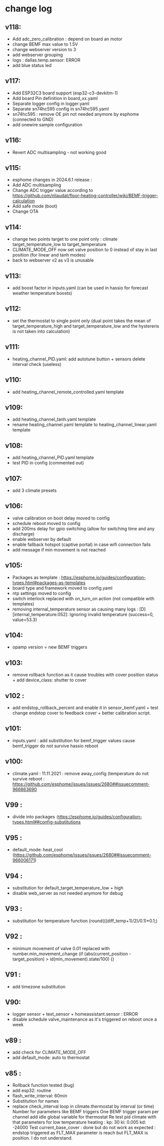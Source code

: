 # change log 
## v118:
* Add adc_zero_calibration : depend on board an motor
* change BEMF max value to 1.5V
* change webserver version to 3
* add webserver grouping
* logs : dallas.temp.sensor: ERROR
* add blue status led
## v117:
* Add ESP32C3 board support (esp32-c3-devkitm-1)
* Add board Pin definition in board_xx.yaml
* Separate logger config in logger.yaml
* Separate sn74hc595 config in sn74hc595.yaml
* sn74hc595 : remove OE pin not needed anymore by esphome (connected to GND)
* add onewire sample configuration
## v116:
* Revert ADC multisampling - not working good
## v115:
* esphome changes in 2024.6.1 release : 
* Add ADC multisampling
* Change ADC trigger value according to https://github.com/nliaudat/floor-heating-controller/wiki/BEMF-trigger-calculation
* Add safe mode (boot)
* Change OTA
## v114:
* change two points target to one point only : climate target_temperature_low to target_temperature
* CLIMATE_MODE_OFF now set valve position to 0 instead of stay in last position (for linear and tanh modes)
* back to webserver v2 as v3 is unusable
## v113:
* add boost factor in inputs.yaml (can be used in hassio for forecast weather temperature boosts)
## v112:
* set the thermostat to single point only (dual point takes the mean of target_temperature_high and target_temperature_low and the hystereris is not taken into calculation)
## v111:
* heating_channel_PID.yaml:
add autotune button + sensors
delete interval check (useless)
## v110:
* add heating_channel_remote_controlled.yaml template
## v109:
* add heating_channel_tanh.yaml template
* rename heating_channel.yaml template to heating_channel_linear.yaml template
## v108:
* add heating_channel_PID.yaml template
* test PID in config (commented out)
## v107:
* add 3 climate presets
## v106:
* valve calibration on boot delay moved to config
* schedule reboot moved to config
* add 200ms delay for gpio switching (allow for switching time and any discharge)
* enable webserver by default
* enable fallback hotspot (captive portal) in case wifi connection fails
* add message if min movement is not reached
## v105:
* Packages as template : https://esphome.io/guides/configuration-types.html#packages-as-templates
* board type and framework moved to config.yaml
* ntp settings moved to config
* switch interlock replaced with on_turn_on action (not compatible with templates)
* removing internal_temperature sensor as causing many logs : [D][internal_temperature:052]: Ignoring invalid temperature (success=0, value=53.3)
## v104:
* opamp version = new BEMF triggers
## v103:
* remove rollback function as it cause troubles with cover position status + add device_class: shutter to cover
## v102 :
* add endstop_rollback_percent and enable it in sensor_bemf.yaml + test change endstop cover to feedback cover + better calibration script.
## v101:
* inputs.yaml : add substitution for bemf_trigger values cause bemf_trigger do not survive hassio reboot
## v100:
* climate.yaml : 11.11.2021 : remove away_config (temperature do not survive reboot : https://github.com/esphome/issues/issues/2680##issuecomment-966863690
## V99 :
* divide into packages :https://esphome.io/guides/configuration-types.html##config-substitutions
## V95 :
* default_mode: heat_cool (https://github.com/esphome/issues/issues/2680##issuecomment-966006171)
## V94 :
* substitution for default_target_temperature_low + high
* disable web_server as not needed anymore for debug
## V93 :
* substitution for temperature function (round(((diff_temp+1)/2)/0.1)*0.1;)
## V92 :
* minimum movement of valve 0.01 replaced with number.min_movement_change (if (abs(current_position - target_position) > id(min_movement).state/100) {)
## V91 :
* add timezone substitution
## V90:
* logger sensor + text_sensor + homeassistant.sensor : ERROR
* disable schedule valve_maintenance as it's triggered on reboot once a week
## v89 : 
* add check for CLIMATE_MODE_OFF 
* add default_mode: auto to thermostat
## v85 :
* Rollback function tested (bug)
* add esp32: routine
* flash_write_interval: 60min
* Substitution for names
* replace check_interval loop in climate.thermostat by interval (or time)
Number for parameters like BEMF triggers
One BEMF trigger param per channel
add idle global variable for thermostat
Re test pid climate with that parameters  for low temperature heating :  kp: 30 ki: 0.005 kd: -24000
Test current_base_cover : done but do not work  as expected : endstop triggered as FLT_MAX parameter is reach but FLT_MAX is position. I do not understand.
